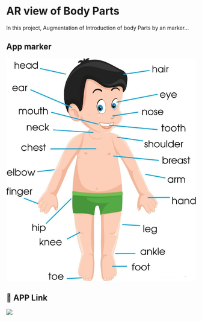 
# AR view of Body Parts

In this project, Augmentation of Introduction of body Parts by an marker...


## App marker
![](bodyparts.jpg)


## 🔗 APP Link
[![](https://img.shields.io/badge/my_portfolio-000?style=for-the-badge&logo=ko-fi&logoColor=white)](https://drive.google.com/drive/u/0/folders/1VHlDCe4mFjjYb2RHD6dWfUxB1NJlvBnx?lfhs=2)

